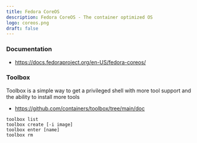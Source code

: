 ```yaml
---
title: Fedora CoreOS
description: Fedora CoreOS - The container optimized OS
logo: coreos.png
draft: false
---
```

### Documentation
* https://docs.fedoraproject.org/en-US/fedora-coreos/
### Toolbox
Toolbox is a simple way to get a privileged shell with more tool support and the ability to install more tools
* https://github.com/containers/toolbox/tree/main/doc
```
toolbox list
toolbox create [-i image]
toolbox enter [name]
toolbox rm
```
